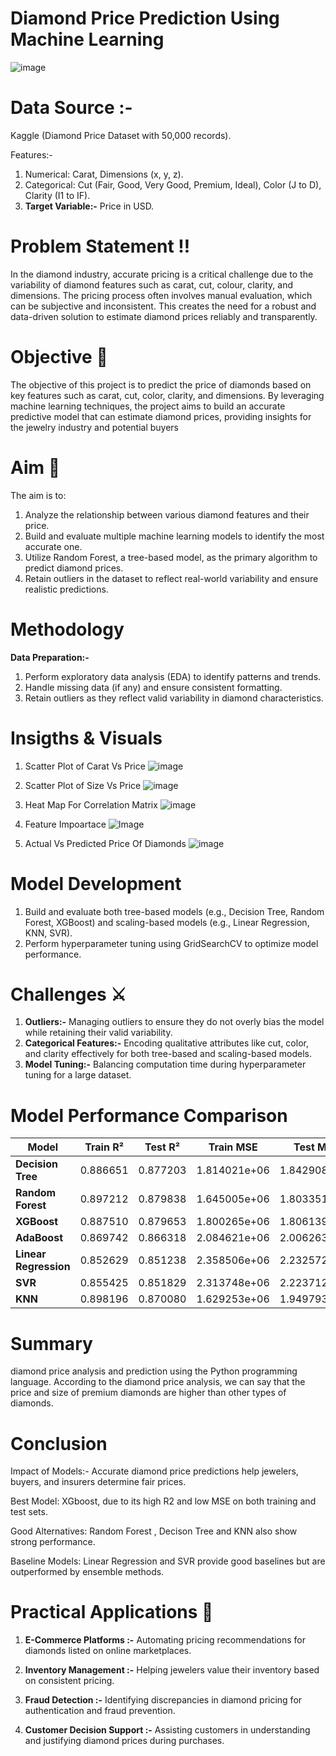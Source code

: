 # Diamond Price Prediction Using Machine Learning 
![image](Images/4Cs-of-Diamond-The-Definitive-Guide.png)

# Data Source :- 
Kaggle (Diamond Price Dataset with 50,000 records).

Features:- 
1) Numerical: Carat, Dimensions (x, y, z). 
2) Categorical: Cut (Fair, Good, Very Good, Premium, Ideal), Color (J to D), Clarity (I1 to IF). 
3) **Target Variable:-** Price in USD. 

# Problem Statement ‼️
In the diamond industry, accurate pricing is a critical challenge due to the variability of diamond features such as carat, cut, colour, clarity, and dimensions. 
The pricing process often involves manual evaluation, which can be subjective and inconsistent. 
This creates the need for a robust and data-driven solution to estimate diamond prices reliably and transparently.

# Objective 📌
The objective of this project is to predict the price of diamonds based on key features such as carat, cut, color, clarity, and dimensions. By leveraging machine learning techniques, the project aims to build an accurate predictive model that can estimate diamond prices, providing insights for the jewelry industry and potential buyers

# Aim 🎯
The aim is to:
1) Analyze the relationship between various diamond features and their price.
2) Build and evaluate multiple machine learning models to identify the most accurate one.
3) Utilize Random Forest, a tree-based model, as the primary algorithm to predict diamond prices.
4) Retain outliers in the dataset to reflect real-world variability and ensure realistic predictions.

# Methodology 
**Data Preparation:-** 
1) Perform exploratory data analysis (EDA) to identify patterns and trends. 
2) Handle missing data (if any) and ensure consistent formatting. 
3) Retain outliers as they reflect valid variability in diamond characteristics.

# Insigths & Visuals

1) Scatter Plot of Carat Vs Price
![image](https://github.com/Shaikh-areeb/CapStone-Project-2/blob/main/Images/Scatter%20Plot%202%20(carat%20vs%20Price).png)

2) Scatter Plot of Size Vs Price
![image](https://github.com/Shaikh-areeb/CapStone-Project-2/blob/main/Images/Scatter%20Plot%20(size%20vs%20price).png)

3) Heat Map For Correlation Matrix
![image](https://github.com/Shaikh-areeb/CapStone-Project-2/blob/main/Images/Heat%20Map.png)

4) Feature Impoartace
![Image](https://github.com/Shaikh-areeb/CapStone-Project-2/blob/main/Images/Feature%20importance.png)

5) Actual Vs Predicted Price Of Diamonds
![image](https://github.com/Shaikh-areeb/CapStone-Project-2/blob/main/Images/Actual%20Vs%20Predicted%20Prices.png)

# Model Development

1) Build and evaluate both tree-based models (e.g., Decision Tree, Random Forest, XGBoost) and scaling-based models (e.g., Linear Regression, KNN, SVR). 
2) Perform hyperparameter tuning using GridSearchCV to optimize model performance. 

# Challenges ⚔️
1) **Outliers:-** Managing outliers to ensure they do not overly bias the model while retaining their valid variability. 
2) **Categorical Features:-** Encoding qualitative attributes like cut, color, and clarity effectively for both tree-based and scaling-based models. 
3) **Model Tuning:-** Balancing computation time during hyperparameter tuning for a large dataset.

# Model Performance Comparison

| **Model**           | **Train R²**   | **Test R²**    | **Train MSE**       | **Test MSE**       |
|----------------------|----------------|----------------|---------------------|---------------------|
| **Decision Tree**    | 0.886651       | 0.877203       | 1.814021e+06        | 1.842908e+06        |
| **Random Forest**    | 0.897212       | 0.879838       | 1.645005e+06        | 1.803351e+06        |
| **XGBoost**          | 0.887510       | 0.879653       | 1.800265e+06        | 1.806139e+06        |
| **AdaBoost**         | 0.869742       | 0.866318       | 2.084621e+06        | 2.006263e+06        |
| **Linear Regression**| 0.852629       | 0.851238       | 2.358506e+06        | 2.232572e+06        |
| **SVR**              | 0.855425       | 0.851829       | 2.313748e+06        | 2.223712e+06        |
| **KNN**              | 0.898196       | 0.870080       | 1.629253e+06        | 1.949793e+06        |

# Summary 

diamond price analysis and prediction using the Python programming language. 
According to the diamond price analysis, 
we can say that the price and size of premium diamonds are higher than other types of diamonds. 

# Conclusion 

Impact of Models:-
Accurate diamond price predictions help jewelers, buyers, and insurers determine fair prices.

Best Model: 
XGboost, due to its high R2 and low MSE on both training and test sets.

Good Alternatives: 
Random Forest , Decison Tree and KNN also show strong performance.

Baseline Models: 
Linear Regression and SVR provide good baselines but are outperformed by ensemble methods.

# Practical Applications 💁

1) **E-Commerce Platforms :-** Automating pricing recommendations for diamonds listed on online marketplaces. 

2) **Inventory Management :-** Helping jewelers value their inventory based on consistent pricing. 

3) **Fraud Detection :-** Identifying discrepancies in diamond pricing for authentication and fraud prevention. 

4) **Customer Decision Support :-** Assisting customers in understanding and justifying diamond prices during purchases. 
